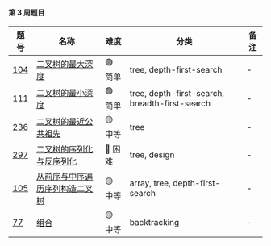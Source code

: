 #### 第 3 周题目

| 题号                                                                                                                          | 名称                                                                                                | 难度   | 分类                                           | 备注 |
| ----------------------------------------------------------------------------------------------------------------------------- | --------------------------------------------------------------------------------------------------- | ------ | ---------------------------------------------- | ---- |
| [104](https://leetcode.com/problems/maximum-depth-of-binary-tree/discuss/?currentPage=1&orderBy=most_votes&query=)            | [二叉树的最大深度](https://leetcode-cn.com/problems/maximum-depth-of-binary-tree/)                  | 🟢 简单 | tree, depth-first-search                       | -    |
| [111](https://leetcode.com/problems/minimum-depth-of-binary-tree/discuss/?currentPage=1&orderBy=most_votes&query=)            | [二叉树的最小深度](https://leetcode-cn.com/problems/minimum-depth-of-binary-tree/)                  | 🟢 简单 | tree, depth-first-search, breadth-first-search | -    |
| [236](https://leetcode.com/problems/lowest-common-ancestor-of-a-binary-tree/discuss/?currentPage=1&orderBy=most_votes&query=) | [二叉树的最近公共祖先](https://leetcode-cn.com/problems/lowest-common-ancestor-of-a-binary-tree/)   | 🟡 中等 | tree                                           | -    |
| [297](https://leetcode.com/problems/serialize-and-deserialize-binary-tree//discuss/?currentPage=1&orderBy=most_votes&query=)  | [二叉树的序列化与反序列化](https://leetcode-cn.com/problems/serialize-and-deserialize-binary-tree/) | 🔴️ 困难 | tree, design                                   | -    |
| [105](https://leetcode.com/problems/construct-binary-tree-from-preorder-and-inorder-traversal/discuss/?currentPage=1&orderBy=most_votes&query=) | [从前序与中序遍历序列构造二叉树](https://leetcode-cn.com/problems/construct-binary-tree-from-preorder-and-inorder-traversal/)   | 🟡 中等 | array, tree, depth-first-search                                          | -    |
| [77](https://leetcode.com/problems/combinations/discuss/?currentPage=1&orderBy=most_votes&query=) | [组合](https://leetcode-cn.com/problems/combinations/)   | 🟡 中等 | backtracking                                        | -    |